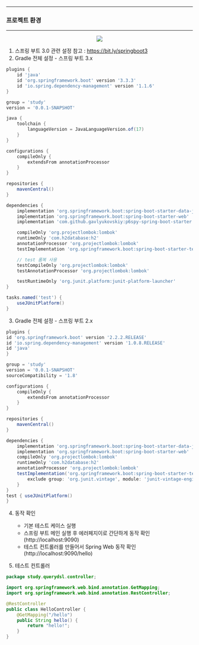 -----
### 프로젝트 환경
-----
<div align="center">
<img src="https://github.com/user-attachments/assets/317f7a74-e633-4988-9a36-b5b1dab51fdc">
</div>

1. 스프링 부트 3.0 관련 설정 참고 : https://bit.ly/springboot3
2. Gradle 전체 설정 - 스프링 부트 3.x
```gradle
plugins {
	id 'java'
	id 'org.springframework.boot' version '3.3.3'
	id 'io.spring.dependency-management' version '1.1.6'
}

group = 'study'
version = '0.0.1-SNAPSHOT'

java {
	toolchain {
		languageVersion = JavaLanguageVersion.of(17)
	}
}

configurations {
	compileOnly {
		extendsFrom annotationProcessor
	}
}

repositories {
	mavenCentral()
}

dependencies {
	implementation 'org.springframework.boot:spring-boot-starter-data-jpa'
	implementation 'org.springframework.boot:spring-boot-starter-web'
	implementation 'com.github.gavlyukovskiy:p6spy-spring-boot-starter:1.9.0'

	compileOnly 'org.projectlombok:lombok'
	runtimeOnly 'com.h2database:h2'
	annotationProcessor 'org.projectlombok:lombok'
	testImplementation 'org.springframework.boot:spring-boot-starter-test'

	// test 롬복 사용
	testCompileOnly 'org.projectlombok:lombok'
	testAnnotationProcessor 'org.projectlombok:lombok'

	testRuntimeOnly 'org.junit.platform:junit-platform-launcher'
}

tasks.named('test') {
	useJUnitPlatform()
}
```

3. Gradle 전체 설정 - 스프링 부트 2.x
```gradle
plugins {
id 'org.springframework.boot' version '2.2.2.RELEASE'
id 'io.spring.dependency-management' version '1.0.8.RELEASE'
id 'java'
}

group = 'study'
version = '0.0.1-SNAPSHOT'
sourceCompatibility = '1.8'

configurations {
    compileOnly {
        extendsFrom annotationProcessor
    }
}

repositories {
    mavenCentral()
}

dependencies {
    implementation 'org.springframework.boot:spring-boot-starter-data-jpa'
    implementation 'org.springframework.boot:spring-boot-starter-web'
    compileOnly 'org.projectlombok:lombok'
    runtimeOnly 'com.h2database:h2'
    annotationProcessor 'org.projectlombok:lombok'
    testImplementation('org.springframework.boot:spring-boot-starter-test') {
        exclude group: 'org.junit.vintage', module: 'junit-vintage-engine'
    }
}
test { useJUnitPlatform()
}
```

4. 동작 확인
   - 기본 테스트 케이스 실행
   - 스프링 부트 메인 실행 후 에러페지이로 간단하게 동작 확인 (http://localhost:9090)
   - 테스트 컨트롤러를 만들어서 Spring Web 동작 확인 (http://localhost:9090/hello)

5. 테스트 컨트롤러
```java
package study.querydsl.controller;

import org.springframework.web.bind.annotation.GetMapping;
import org.springframework.web.bind.annotation.RestController;

@RestController
public class HelloController {
    @GetMapping("/hello")
    public String hello() {
        return "hello!";
    }
}
```
